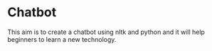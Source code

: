 # Chatbot
This aim is to create a chatbot using nltk and python and it will help beginners to learn a new technology.
